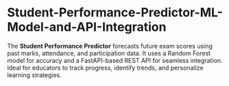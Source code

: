 # Student-Performance-Predictor-ML-Model-and-API-Integration
The **Student Performance Predictor** forecasts future exam scores using past marks, attendance, and participation data. It uses a Random Forest model for accuracy and a FastAPI-based REST API for seamless integration. Ideal for educators to track progress, identify trends, and personalize learning strategies.

